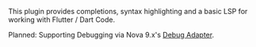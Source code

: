 This plugin provides completions, syntax highlighting and a basic LSP for working with Flutter / Dart Code.

Planned: Supporting Debugging via Nova 9.x's [Debug Adapter](https://docs.nova.app/extensions/debug-adapters/).
